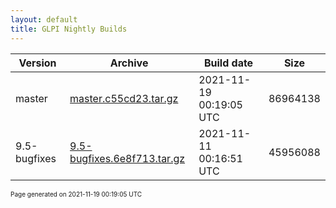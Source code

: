 ```yaml
---
layout: default
title: GLPI Nightly Builds
---
```


Version|Archive|Build date|Size
---|---|---|---
master|[master.c55cd23.tar.gz](master.c55cd23.tar.gz)|2021-11-19 00:19:05 UTC|86964138
9.5-bugfixes|[9.5-bugfixes.6e8f713.tar.gz](9.5-bugfixes.6e8f713.tar.gz)|2021-11-11 00:16:51 UTC|45956088

<font size="1">Page generated on 2021-11-19 00:19:05 UTC</font>
